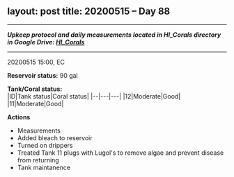 layout: post
title: 20200515 – Day 88
---

---
***Upkeep protocol and daily measurements located in HI_Corals directory in Google Drive: [HI_Corals](https://drive.google.com/drive/u/1/folders/1Dxil5Lj1ynvuIuGDWx9_AyqkdplIcCZQ)***

---
20200515 15:00, EC

**Reservoir status:** 90 gal

**Tank/Coral status:**  
|ID|Tank status|Coral status|
|--|---|---|
|12|Moderate|Good|
|11|Moderate|Good|

**Actions**  
- Measurements
- Added bleach to reservoir
- Turned on drippers
- Treated Tank 11 plugs with Lugol's to remove algae and prevent disease from returning
- Tank maintanence